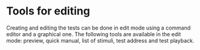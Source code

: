 # Tools for editing

Creating and editing the tests can be done in edit mode using a command editor and a graphical one. The following tools are available in the edit mode: preview, quick manual, list of stimuli, test address and test playback.
